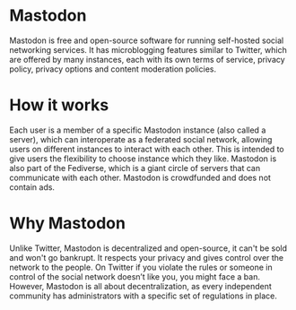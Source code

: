 # Mastodon
Mastodon is free and open-source software for running self-hosted social networking services. It has microblogging features similar to Twitter, which are offered by many instances, each with its own terms of service, privacy policy, privacy options and content moderation policies.

# How it works
Each user is a member of a specific Mastodon instance (also called a server), which can interoperate as a federated social network, allowing users on different instances to interact with each other. This is intended to give users the flexibility to choose instance which they like. Mastodon is also part of the Fediverse, which is a giant circle of servers that can communicate with each other. Mastodon is crowdfunded and does not contain ads.

# Why Mastodon
Unlike Twitter, Mastodon is decentralized and open-source, it can't be sold and won't go bankrupt. It respects your privacy and gives control over the network to the people. On Twitter if you violate the rules or someone in control of the social network doesn’t like you, you might face a ban. However, Mastodon is all about decentralization, as every independent community has administrators with a specific set of regulations in place.

